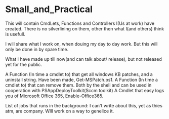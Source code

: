 # Small_and_Practical

This will contain CmdLets, Functions and Controllers I(Us at work) have created.
There is no silverlining on them, other then what I(and others) think is usefull.

I will share what I work on, when douing my day to day work. But this will only be done in by spare time.

What I have made up till now(and can talk about/ release), but not released yet for the public.

A Function (In time a cmdlet to) that get all windows KB patches, and a uninstall string. Have been made, Get-MSPatch.ps1.
A Function (In time a cmdlet to) that can remove them. Both by the shell and can be used in cooperation with PSAppDeployToolkit(Sccm toolkit)
A Cmdlet that easy logs you of Microsoft Office 365, Enable-Office365.

List of jobs that runs in the background:
I can't write about this, yet as thies atm, are company. WIll work on a way to genelice it.
